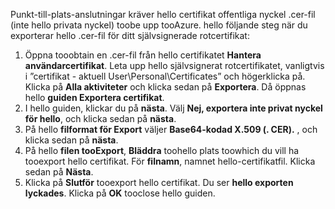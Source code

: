 Punkt-till-plats-anslutningar kräver hello certifikat offentliga nyckel .cer-fil (inte hello privata nyckel) toobe upp tooAzure. hello följande steg när du exporterar hello .cer-fil för ditt självsignerade rotcertifikat:

1. Öppna tooobtain en .cer-fil från hello certifikatet **Hantera användarcertifikat**. Leta upp hello självsignerat rotcertifikatet, vanligtvis i ”certifikat - aktuell User\Personal\Certificates” och högerklicka på. Klicka på **Alla aktiviteter** och klicka sedan på **Exportera**. Då öppnas hello **guiden Exportera certifikat**.
2. I hello guiden, klickar du på **nästa**. Välj **Nej, exportera inte privat nyckel för hello**, och klicka sedan på **nästa**.
3. På hello **filformat för Export** väljer **Base64-kodad X.509 (. CER).** , och klicka sedan på **nästa**. 
4. På hello **filen tooExport**, **Bläddra** toohello plats toowhich du vill ha tooexport hello certifikat. För **filnamn**, namnet hello-certifikatfil. Klicka sedan på **Nästa**.
5. Klicka på **Slutför** tooexport hello certifikat. Du ser **hello exporten lyckades**. Klicka på **OK** tooclose hello guiden.
